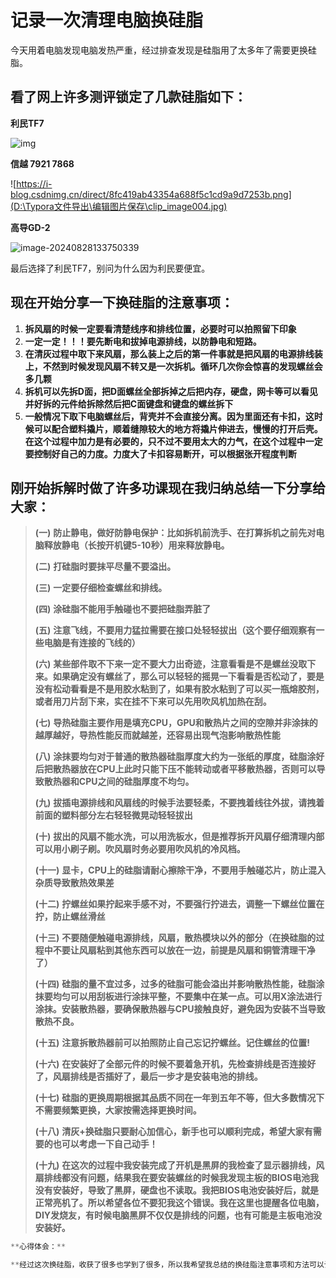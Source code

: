 # 记录一次清理电脑换硅脂

今天用着电脑发现电脑发热严重，经过排查发现是硅脂用了太多年了需要更换硅脂。

## 看了网上许多测评锁定了几款硅脂如下：

**利民TF7**

![img](D:\Typora文件导出\编辑图片保存\clip_image002.jpg)

**信越 7921 7868**

![https://i-blog.csdnimg.cn/direct/8fc419ab43354a688f5c1cd9a9d7253b.png](D:\Typora文件导出\编辑图片保存\clip_image004.jpg)

 

 

**高导GD-2**

![image-20240828133750339](D:\Typora文件导出\编辑图片保存\image-20240828133750339.png)

 

最后选择了利民TF7，别问为什么因为利民要便宜。

## 现在开始分享一下换硅脂的注意事项：

1. **拆风扇的时候一定要看清楚线序和排线位置，必要时可以拍照留下印象**
2.  **一定一定！！！要先断电和拔掉电源排线，以防静电和短路。**
3.  **在清灰过程中取下来风扇，那么装上之后的第一件事就是把风扇的电源排线装上，不然到时候发现风扇不转又是一次拆机。循环几次你会惊喜的发现螺丝会多几颗**
4.  **拆机可以先拆D面，把D面螺丝全部拆掉之后把内存，硬盘，网卡等可以看见并好拆的元件给拆除然后把C面键盘和键盘的螺丝拆下**
5.  **一般情况下取下电脑螺丝后，背壳并不会直接分离。因为里面还有卡扣，这时候可以配合塑料撬片，顺着缝隙较大的地方将撬片伸进去，慢慢的打开后壳。在这个过程中加力是有必要的，只不过不要用太大的力气，在这个过程中一定要控制好自己的力度。力度大了卡扣容易断开，可以根据张开程度判断**

 

## **刚开始拆解时做了许多功课现在我归纳总结一下分享给大家：**

> **(一)**   **防止静电，做好防静电保护：比如拆机前洗手、在打算拆机之前先对电脑释放静电（长按开机键5-10秒）用来释放静电。**
>
> **(二)**   **打硅脂时要抹平尽量不要溢出。**
>
> **(三)**   **一定要仔细检查螺丝和排线。**
>
> **(四)**   **涂硅脂不能用手触碰也不要把硅脂弄脏了**
>
> **(五)**   **注意飞线，不要用力猛拉需要在接口处轻轻拔出（这个要仔细观察有一些电脑是有连接的飞线的）**
>
> **(六)**   **某些部件取不下来一定不要大力出奇迹，注意看看是不是螺丝没取下来。如果确定没有螺丝了，那么可以轻轻的摇晃一下看看是否松动了，要是没有松动看看是不是用胶水粘到了，如果有胶水粘到了可以买一瓶熔胶剂，或者用刀片刮下来，实在挂不下来可以先用吹风机加热在刮。**
>
> **(七)**   **导热硅脂主要作用是填充CPU，GPU和散热片之间的空隙并非涂抹的越厚越好，导热性能反而就越差，还容易出现气泡影响散热性能**
>
> **(八)**   **涂抹要均匀对于普通的散热器硅脂厚度大约为一张纸的厚度，硅脂涂好后把散热器放在CPU上此时只能下压不能转动或者平移散热器，否则可以导致散热器和CPU之间的硅脂厚度不均匀。**
>
> **(九)**   **拔插电源排线和风扇线的时候手法要轻柔，不要拽着线往外拔，请拽着前面的塑料部分左右轻轻微晃动轻轻拔出**
>
> **(十)**   **拔出的风扇不能水洗，可以用洗板水，但是推荐拆开风扇仔细清理内部可以用小刷子刷。吹风扇时务必要用吹风机的冷风档。**
>
> **(十一)**  **显卡，CPU上的硅脂请耐心擦除干净，不要用手触碰芯片，防止混入杂质导致散热效果差**
>
> **(十二)**  **拧螺丝如果拧起来手感不对，不要强行拧进去，调整一下螺丝位置在拧，防止螺丝滑丝**
>
> **(十三)**  **不要随便触碰电源排线，风扇，散热模块以外的部分（在换硅脂的过程中不要让风扇粘到其他东西可以放在一边，前提是风扇和铜管清理干净了）**
>
> **(十四)**  **硅脂的量不宜过多，过多的硅脂可能会溢出并影响散热性能，硅脂涂抹要均匀可以用刮板进行涂抹平整，不要集中在某一点。可以用X涂法进行涂抹。安装散热器，要确保散热器与CPU接触良好，避免因为安装不当导致散热不良。**
>
> **(十五)**  **注意拆散热器前可以拍照防止自己忘记拧螺丝。记住螺丝的位置!**
>
> **(十六)**  **在安装好了全部元件的时候不要着急开机，先检查排线是否连接好了，风扇排线是否插好了，最后一步才是安装电池的排线。**
>
> **(十七)**  **硅脂的更换周期根据其品质不同在一年到五年不等，但大多数情况下不需要频繁更换，大家按需选择更换时间。**
>
> **(十八)**  **清灰+换硅脂只要耐心加信心，新手也可以顺利完成，希望大家有需要的也可以考虑一下自己动手！**
>
> **(十九)**  **在这次的过程中我安装完成了开机是黑屏的我检查了显示器排线，风扇排线都没有问题，结果我在要安装螺丝的时候我发现主板的BIOS电池我没有安装好，导致了黑屏，硬盘也不读取。我把BIOS电池安装好后，就是正常亮机了。所以希望各位不要犯我这个错误。我在这里也提醒各位电脑，DIY发烧友，有时候电脑黑屏不仅仅是排线的问题，也有可能是主板电池没安装好。**

```python
**心得体会：**

**经过这次换硅脂，收获了很多也学到了很多，所以我希望我总结的换硅脂注意事项和方法可以让更多电脑发烧友，DIY发烧友可以在实战中避免一些可以规避的错误。希望大家喜欢！**
```

